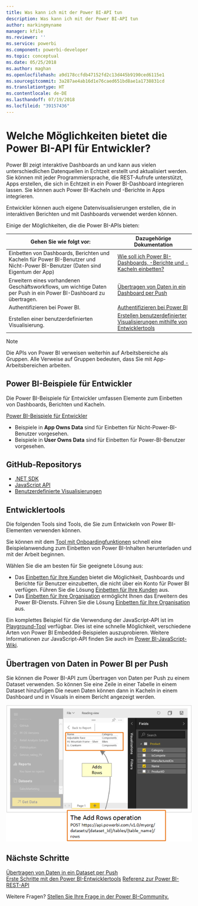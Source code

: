 ```yaml
---
title: Was kann ich mit der Power BI-API tun
description: Was kann ich mit der Power BI-API tun
author: markingmyname
manager: kfile
ms.reviewer: ''
ms.service: powerbi
ms.component: powerbi-developer
ms.topic: conceptual
ms.date: 05/25/2018
ms.author: maghan
ms.openlocfilehash: a9d178ccfdb47152fd2c13d445b9190ced6115e1
ms.sourcegitcommit: 3a287ae4ab16d1e76caed651bd8ae1a1738831cd
ms.translationtype: HT
ms.contentlocale: de-DE
ms.lasthandoff: 07/19/2018
ms.locfileid: "39157436"
---
```

# <a name="what-can-developers-do-with-the-power-bi-api"></a>Welche Möglichkeiten bietet die Power BI-API für Entwickler?
Power BI zeigt interaktive Dashboards an und kann aus vielen unterschiedlichen Datenquellen in Echtzeit erstellt und aktualisiert werden. Sie können mit jeder Programmiersprache, die REST-Aufrufe unterstützt, Apps erstellen, die sich in Echtzeit in ein Power BI-Dashboard integrieren lassen. Sie können auch Power BI-Kacheln und -Berichte in Apps integrieren.

Entwickler können auch eigene Datenvisualisierungen erstellen, die in interaktiven Berichten und mit Dashboards verwendet werden können. 

Einige der Möglichkeiten, die die Power BI-APIs bieten:

| **Gehen Sie wie folgt vor:** | **Dazugehörige Dokumentation** |
| --- | --- |
| Einbetten von Dashboards, Berichten und Kacheln für Power BI-Benutzer und Nicht-Power BI-Benutzer (Daten sind Eigentum der App) |[Wie soll ich Power BI-Dashboards, -Berichte und -Kacheln einbetten?](embedding-content.md) |
| Erweitern eines vorhandenen Geschäftsworkflows, um wichtige Daten per Push in ein Power BI-Dashboard zu übertragen. |[Übertragen von Daten in ein Dashboard per Push](walkthrough-push-data.md) |
| Authentifizieren bei Power BI. |[Authentifizieren bei Power BI](get-azuread-access-token.md) |
| Erstellen einer benutzerdefinierten Visualisierung. |[Erstellen benutzerdefinierter Visualisierungen mithilfe von Entwicklertools](../service-custom-visuals-getting-started-with-developer-tools.md) |

> [!NOTE]
> Die APIs von Power BI verweisen weiterhin auf Arbeitsbereiche als Gruppen. Alle Verweise auf Gruppen bedeuten, dass Sie mit App-Arbeitsbereichen arbeiten.
> 
> 

## <a name="power-bi-developer-samples"></a>Power BI-Beispiele für Entwickler
Die Power BI-Beispiele für Entwickler umfassen Elemente zum Einbetten von Dashboards, Berichten und Kacheln.

[Power BI-Beispiele für Entwickler](https://github.com/Microsoft/PowerBI-Developer-Samples)

* Beispiele in **App Owns Data** sind für Einbetten für Nicht-Power-BI-Benutzer vorgesehen.
* Beispiele in **User Owns Data** sind für Einbetten für Power-BI-Benutzer vorgesehen.

## <a name="github-repositories"></a>GitHub-Repositorys
* [.NET SDK](https://github.com/Microsoft/PowerBI-CSharp)
* [JavaScript API](https://github.com/Microsoft/PowerBI-JavaScript)
* [Benutzerdefinierte Visualisierungen](https://github.com/Microsoft/PowerBI-visuals)

## <a name="developer-tools"></a>Entwicklertools
Die folgenden Tools sind Tools, die Sie zum Entwickeln von Power BI-Elementen verwenden können.

Sie können mit dem [Tool mit Onboardingfunktionen](https://aka.ms/embedsetup) schnell eine Beispielanwendung zum Einbetten von Power BI-Inhalten herunterladen und mit der Arbeit beginnen.

Wählen Sie die am besten für Sie geeignete Lösung aus:
* Das [Einbetten für Ihre Kunden](embedding.md#embedding-for-your-customers) bietet die Möglichkeit, Dashboards und Berichte für Benutzer einzubetten, die nicht über ein Konto für Power BI verfügen. Führen Sie die Lösung [Einbetten für Ihre Kunden](https://aka.ms/embedsetup/AppOwnsData) aus.
* Das [Einbetten für Ihre Organisation](embedding.md#embedding-for-your-organization) ermöglicht Ihnen das Erweitern des Power BI-Diensts. Führen Sie die Lösung [Einbetten für Ihre Organisation](https://aka.ms/embedsetup/UserOwnsData) aus.

Ein komplettes Beispiel für die Verwendung der JavaScript-API ist im [Playground-Tool](https://microsoft.github.io/PowerBI-JavaScript/demo) verfügbar. Dies ist eine schnelle Möglichkeit, verschiedene Arten von Power BI Embedded-Beispielen auszuprobieren. Weitere Informationen zur JavaScript-API finden Sie auch im [Power BI-JavaScript-Wiki](https://github.com/Microsoft/powerbi-javascript/wiki).

## <a name="push-data-into-power-bi"></a>Übertragen von Daten in Power BI per Push
Sie können die Power BI-API zum Übertragen von Daten per Push zu einem Dataset verwenden. So können Sie eine Zeile in einer Tabelle in einem Dataset hinzufügen Die neuen Daten können dann in Kacheln in einem Dashboard und in Visuals in einem Bericht angezeigt werden.

![Beispiel für das Übertragen von Daten per Push](media/what-can-you-do/powerbi-push-data.png)

## <a name="next-steps"></a>Nächste Schritte
[Übertragen von Daten in ein Dataset per Push](walkthrough-push-data.md)  
[Erste Schritte mit den Power BI-Entwicklertools](../service-custom-visuals-getting-started-with-developer-tools.md) 
[Referenz zur Power BI-REST-API](https://docs.microsoft.com/rest/api/power-bi/)  

Weitere Fragen? [Stellen Sie Ihre Frage in der Power BI-Community.](http://community.powerbi.com/)
